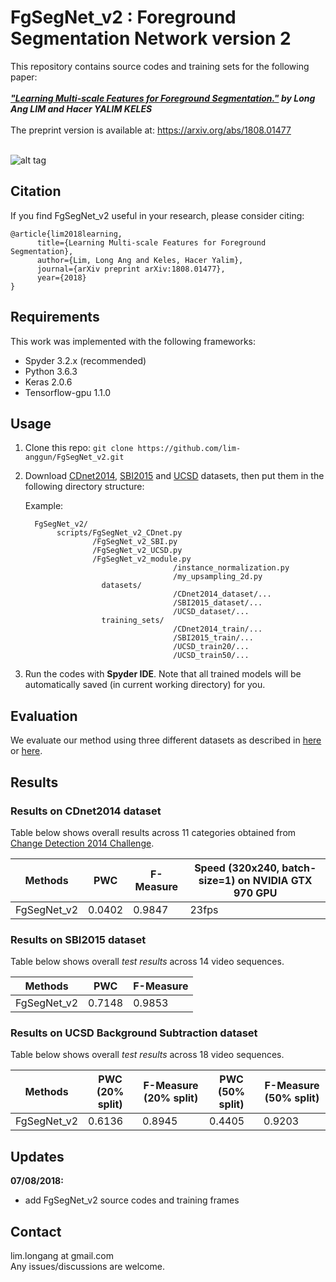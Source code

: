 # FgSegNet_v2 : Foreground Segmentation Network version 2

This repository contains source codes and training sets for the following paper:<br /><br />
***["Learning Multi-scale Features for Foreground Segmentation."](https://arxiv.org/abs/1808.01477) by Long Ang LIM and Hacer YALIM KELES*** <br /><br />
The preprint version is available at: https://arxiv.org/abs/1808.01477 <br/><br/>

![alt tag](fgsegnet_v2.jpg "FgSegNet_v2 Network Architecture")
<br/>

## Citation
If you find FgSegNet_v2 useful in your research, please consider citing: <br />

```
@article{lim2018learning,
	  title={Learning Multi-scale Features for Foreground Segmentation},
	  author={Lim, Long Ang and Keles, Hacer Yalim},
	  journal={arXiv preprint arXiv:1808.01477},
	  year={2018}
}
```

## Requirements
This work was implemented with the following frameworks:
* Spyder 3.2.x (recommended)
* Python 3.6.3
* Keras 2.0.6
* Tensorflow-gpu 1.1.0

## Usage
1. Clone this repo: ```git clone https://github.com/lim-anggun/FgSegNet_v2.git```

2. Download [CDnet2014](http://changedetection.net), [SBI2015](https://github.com/lim-anggun/FgSegNet) and [UCSD](https://github.com/lim-anggun/FgSegNet) datasets, then put them in the following directory structure:<br/>

    Example:

    ```
      FgSegNet_v2/
           scripts/FgSegNet_v2_CDnet.py
                   /FgSegNet_v2_SBI.py
                   /FgSegNet_v2_UCSD.py
                   /FgSegNet_v2_module.py
									 /instance_normalization.py
									 /my_upsampling_2d.py
					 datasets/
					 				 /CDnet2014_dataset/...
					 				 /SBI2015_dataset/...
									 /UCSD_dataset/...
					 training_sets/
					 				 /CDnet2014_train/...
					 				 /SBI2015_train/...
									 /UCSD_train20/...
									 /UCSD_train50/...
    ```

3. Run the codes with **Spyder IDE**. Note that all trained models will be automatically saved (in current working directory) for you.

## Evaluation
We evaluate our method using three different datasets as described in [here](https://github.com/lim-anggun/FgSegNet) or [here](http://www.sciencedirect.com/science/article/pii/S0167865518303702).

## Results
### Results on CDnet2014 dataset
Table below shows overall results across 11 categories obtained from [Change Detection 2014 Challenge](http://changedetection.net).

| Methods  | PWC | F-Measure | Speed (320x240, batch-size=1) on NVIDIA GTX 970 GPU |
| ------------- | ------------- | ------------- | ------------- |
| FgSegNet_v2  | 0.0402 | 0.9847 | 23fps |

### Results on SBI2015 dataset
Table below shows overall *test results* across 14 video sequences.

| Methods  | PWC | F-Measure |
| ------------- | ------------- | ------------- |
| FgSegNet_v2  | 0.7148 | 0.9853 |

### Results on UCSD Background Subtraction dataset
Table below shows overall *test results* across 18 video sequences.

| Methods  | PWC (20% split) | F-Measure (20% split) | PWC (50% split) | F-Measure (50% split) |
| ------------- | ------------- | ------------- | ------------- | ------------- |
| FgSegNet_v2  | 0.6136 | 0.8945 | 0.4405 | 0.9203 |

## Updates
**07/08/2018:**
- add FgSegNet_v2 source codes and training frames

## Contact
lim.longang at gmail.com <br/>
Any issues/discussions are welcome.
